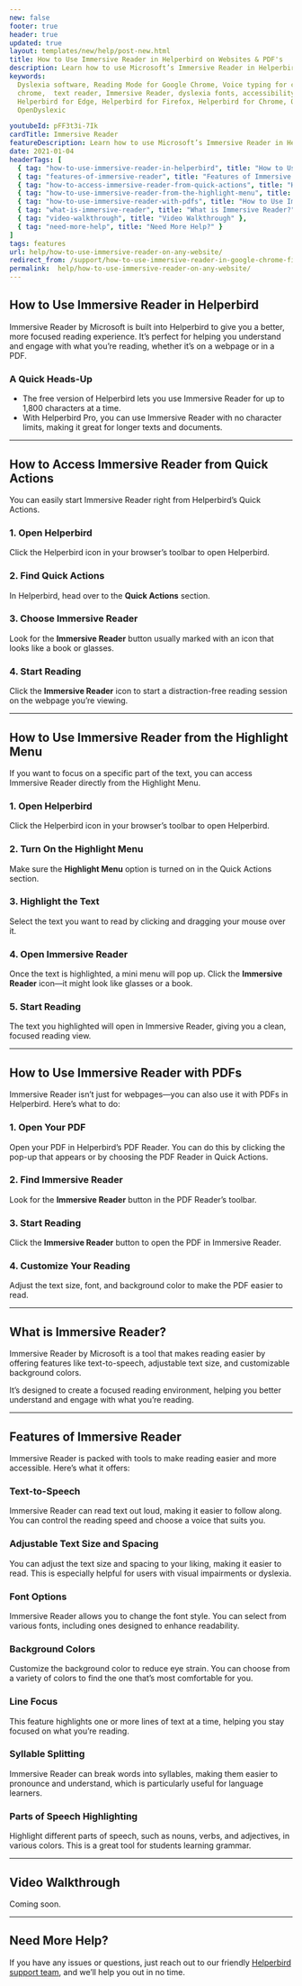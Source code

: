 ```yaml
---
new: false
footer: true
header: true
updated: true
layout: templates/new/help/post-new.html
title: How to Use Immersive Reader in Helperbird on Websites & PDF's
description: Learn how to use Microsoft’s Immersive Reader in Helperbird to create a focused, distraction-free reading experience. Discover features like text-to-speech, adjustable text size, and background colors, with easy steps to access it on webpages and PDFs.
keywords:
  Dyslexia software, Reading Mode for Google Chrome, Voice typing for chrome, Text to speech for
  chrome,  text reader, Immersive Reader, dyslexia fonts, accessibility software, dyslexia software,
  Helperbird for Edge, Helperbird for Firefox, Helperbird for Chrome, Opendyslexic for Chrome,
  OpenDyslexic

youtubeId: pFF3t3i-7Ik
cardTitle: Immersive Reader
featureDescription: Learn how to use Microsoft’s Immersive Reader in Helperbird to create a focused, distraction-free reading experience. Discover features like text-to-speech, adjustable text size, and background colors, with easy steps to access it on webpages and PDFs.
date: 2021-01-04
headerTags: [
  { tag: "how-to-use-immersive-reader-in-helperbird", title: "How to Use Immersive Reader in Helperbird" },
  { tag: "features-of-immersive-reader", title: "Features of Immersive Reader" },
  { tag: "how-to-access-immersive-reader-from-quick-actions", title: "How to Access Immersive Reader from Quick Actions" },
  { tag: "how-to-use-immersive-reader-from-the-highlight-menu", title: "How to Use Immersive Reader from the Highlight Menu" },
  { tag: "how-to-use-immersive-reader-with-pdfs", title: "How to Use Immersive Reader with PDFs" },
  { tag: "what-is-immersive-reader", title: "What is Immersive Reader?" },
  { tag: "video-walkthrough", title: "Video Walkthrough" },
  { tag: "need-more-help", title: "Need More Help?" }
]
tags: features
url: help/how-to-use-immersive-reader-on-any-website/
redirect_from: /support/how-to-use-immersive-reader-in-google-chrome-firefox-edge/
permalink:  help/how-to-use-immersive-reader-on-any-website/
---
```


## How to Use Immersive Reader in Helperbird

Immersive Reader by Microsoft is built into Helperbird to give you a better, more focused reading experience. It’s perfect for helping you understand and engage with what you’re reading, whether it’s on a webpage or in a PDF.

### A Quick Heads-Up

- The free version of Helperbird lets you use Immersive Reader for up to 1,800 characters at a time.
- With Helperbird Pro, you can use Immersive Reader with no character limits, making it great for longer texts and documents.

---

## How to Access Immersive Reader from Quick Actions

You can easily start Immersive Reader right from Helperbird’s Quick Actions. 

### 1. Open Helperbird

Click the Helperbird icon in your browser’s toolbar to open Helperbird.

### 2. Find Quick Actions

In  Helperbird, head over to the **Quick Actions** section.

### 3. Choose Immersive Reader

Look for the **Immersive Reader** button usually marked with an icon that looks like a book or glasses.

### 4. Start Reading

Click the **Immersive Reader** icon to start a distraction-free reading session on the webpage you’re viewing.

---

## How to Use Immersive Reader from the Highlight Menu

If you want to focus on a specific part of the text, you can access Immersive Reader directly from the Highlight Menu.

### 1. Open Helperbird

Click the Helperbird icon in your browser’s toolbar to open Helperbird.

### 2. Turn On the Highlight Menu

Make sure the **Highlight Menu** option is turned on in the Quick Actions section.

### 3. Highlight the Text

Select the text you want to read by clicking and dragging your mouse over it.

### 4. Open Immersive Reader

Once the text is highlighted, a mini menu will pop up. Click the **Immersive Reader** icon—it might look like glasses or a book.

### 5. Start Reading

The text you highlighted will open in Immersive Reader, giving you a clean, focused reading view.

---

## How to Use Immersive Reader with PDFs

Immersive Reader isn’t just for webpages—you can also use it with PDFs in Helperbird. Here’s what to do:

### 1. Open Your PDF

Open your PDF in Helperbird’s PDF Reader. You can do this by clicking the pop-up that appears or by choosing the PDF Reader in Quick Actions.

### 2. Find Immersive Reader

Look for the **Immersive Reader** button in the PDF Reader’s toolbar.

### 3. Start Reading

Click the **Immersive Reader** button to open the PDF in Immersive Reader.

### 4. Customize Your Reading

Adjust the text size, font, and background color to make the PDF easier to read.

---

## What is Immersive Reader?

Immersive Reader by Microsoft is a tool that makes reading easier by offering features like text-to-speech, adjustable text size, and customizable background colors. 

It’s designed to create a focused reading environment, helping you better understand and engage with what you’re reading.


--- 

## Features of Immersive Reader

Immersive Reader is packed with tools to make reading easier and more accessible. Here’s what it offers:

### Text-to-Speech

Immersive Reader can read text out loud, making it easier to follow along. You can control the reading speed and choose a voice that suits you.

### Adjustable Text Size and Spacing

You can adjust the text size and spacing to your liking, making it easier to read. This is especially helpful for users with visual impairments or dyslexia.

### Font Options

Immersive Reader allows you to change the font style. You can select from various fonts, including ones designed to enhance readability.

### Background Colors

Customize the background color to reduce eye strain. You can choose from a variety of colors to find the one that’s most comfortable for you.

### Line Focus

This feature highlights one or more lines of text at a time, helping you stay focused on what you’re reading.

### Syllable Splitting

Immersive Reader can break words into syllables, making them easier to pronounce and understand, which is particularly useful for language learners.

### Parts of Speech Highlighting

Highlight different parts of speech, such as nouns, verbs, and adjectives, in various colors. This is a great tool for students learning grammar.


---

## Video Walkthrough

Coming soon.

---

## Need More Help?

If you have any issues or questions, just reach out to our friendly [Helperbird support team](/support), and we’ll help you out in no time.
